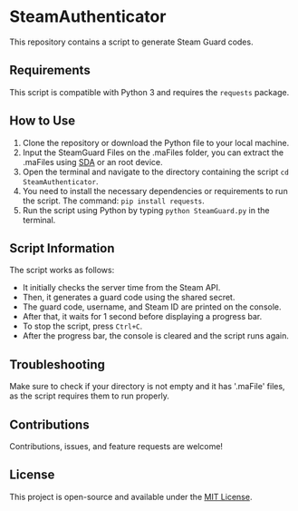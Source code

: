 # SteamAuthenticator

This repository contains a script to generate Steam Guard codes.

## Requirements

This script is compatible with Python 3 and requires the `requests` package. 

## How to Use

1. Clone the repository or download the Python file to your local machine.
2. Input the SteamGuard Files on the .maFiles folder, you can extract the .maFiles using [SDA](https://github.com/Jessecar96/SteamDesktopAuthenticator) or an root device.
3. Open the terminal and navigate to the directory containing the script `cd SteamAuthenticator`.
4. You need to install the necessary dependencies or requirements to run the script. The command: `pip install requests`.
5. Run the script using Python by typing `python SteamGuard.py` in the terminal.

## Script Information

The script works as follows:

- It initially checks the server time from the Steam API.
- Then, it generates a guard code using the shared secret.
- The guard code, username, and Steam ID are printed on the console.
- After that, it waits for 1 second before displaying a progress bar.
- To stop the script, press `Ctrl+C`.
- After the progress bar, the console is cleared and the script runs again.

## Troubleshooting

Make sure to check if your directory is not empty and it has '.maFile' files, as the script requires them to run properly.

## Contributions

Contributions, issues, and feature requests are welcome!

## License

This project is open-source and available under the [MIT License](https://opensource.org/licenses/MIT).

